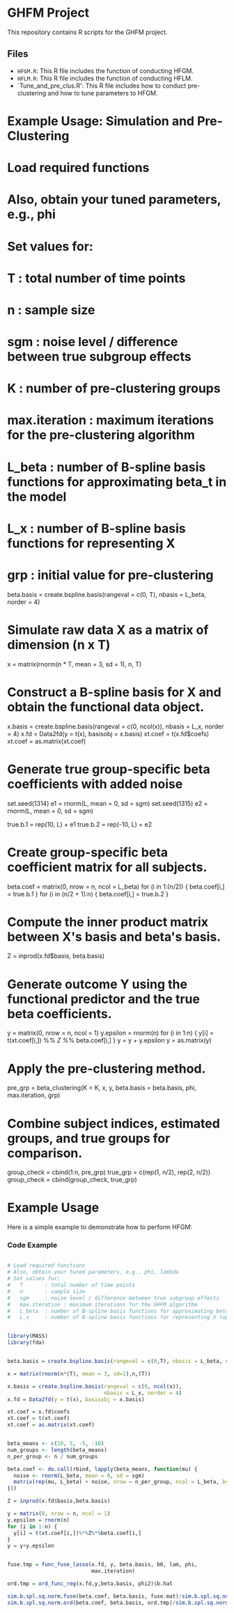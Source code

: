 # GHFM Project

This repository contains R scripts for the GHFM project.

## Files
- `HFGM.R`: This R file includes the function of conducting HFGM.
- `HFLM.R`: This R file includes the function of conducting HFLM.
- `Tune_and_pre_clus.R': This R file includes how to conduct pre-clustering and how to tune parameters to HFGM.


# Example Usage: Simulation and Pre-Clustering 

# Load required functions 
# Also, obtain your tuned parameters, e.g., phi
# Set values for:
#   T       : total number of time points
#   n       : sample size
#   sgm     : noise level / difference between true subgroup effects
#   K       : number of pre-clustering groups
#   max.iteration : maximum iterations for the pre-clustering algorithm
#   L_beta  : number of B-spline basis functions for approximating beta_t in the model
#   L_x     : number of B-spline basis functions for representing X
#   grp      : initial value for pre-clustering

beta.basis = create.bspline.basis(rangeval = c(0, T), 
                                  nbasis = L_beta, norder = 4)

# Simulate raw data X as a matrix of dimension (n x T)
x = matrix(rnorm(n * T, mean = 3, sd = 1), n, T)

# Construct a B-spline basis for X and obtain the functional data object.
x.basis = create.bspline.basis(rangeval = c(0, ncol(x)), 
                               nbasis = L_x, norder = 4)
x.fd = Data2fd(y = t(x), basisobj = x.basis)
xt.coef = t(x.fd$coefs)
xt.coef = as.matrix(xt.coef)

# Generate true group-specific beta coefficients with added noise
set.seed(1314)
e1 = rnorm(L, mean = 0, sd = sgm)
set.seed(1315)
e2 = rnorm(L, mean = 0, sd = sgm)

true.b.1 = rep(10, L) + e1
true.b.2 = rep(-10, L) + e2

# Create group-specific beta coefficient matrix for all subjects.
beta.coef = matrix(0, nrow = n, ncol = L_beta)
for (i in 1:(n/2)) {
  beta.coef[i,] = true.b.1
}
for (i in (n/2 + 1):n) {
  beta.coef[i,] = true.b.2
}

# Compute the inner product matrix between X's basis and beta's basis.
Z = inprod(x.fd$basis, beta.basis)

# Generate outcome Y using the functional predictor and the true beta coefficients.
y = matrix(0, nrow = n, ncol = 1)
y.epsilon = rnorm(n)
for (i in 1:n) {
  y[i] = t(xt.coef[i,]) %*% Z %*% beta.coef[i,]
}
y = y + y.epsilon
y = as.matrix(y)

# Apply the pre-clustering method.
pre_grp = beta_clustering(K = K, x, y, beta.basis = beta.basis, 
                          phi, max.iteration, grp)

# Combine subject indices, estimated groups, and true groups for comparison.
group_check = cbind(1:n, pre_grp)
true_grp = c(rep(1, n/2), rep(2, n/2))
group_check = cbind(group_check, true_grp)





# Example Usage

Here is a simple example to demonstrate how to perform HFGM:

### Code Example
```R

# Load required functions 
# Also, obtain your tuned parameters, e.g., phi, lambda
# Set values for:
#   T       : total number of time points
#   n       : sample size
#   sgm     : noise level / difference between true subgroup effects
#   max.iteration : maximum iterations for the GHFM algorithm
#   L_beta  : number of B-spline basis functions for approximating beta_t in the model
#   L_x     : number of B-spline basis functions for representing X (optional)


library(MASS)
library(fda)


beta.basis = create.bspline.basis(rangeval = c(0,T), nbasis = L_beta, norder = 4)

x = matrix(rnorm(n*(T), mean = 3, sd=1),n,(T))

x.basis = create.bspline.basis(rangeval = c(0, ncol(x)), 
                               nbasis = L_x, norder = 4)
x.fd = Data2fd(y = t(x), basisobj = x.basis)

xt.coef = x.fd$coefs
xt.coef = t(xt.coef)
xt.coef = as.matrix(xt.coef)


beta_means <- c(10, 5, -5, -10)
num_groups <- length(beta_means)
n_per_group <- n / num_groups

beta.coef <- do.call(rbind, lapply(beta_means, function(mu) {
  noise <- rnorm(L_beta, mean = 0, sd = sgm)
  matrix(rep(mu, L_beta) + noise, nrow = n_per_group, ncol = L_beta, byrow = TRUE)
}))

Z = inprod(x.fd$basis,beta.basis)

y = matrix(0, nrow = n, ncol = 1)
y.epsilon = rnorm(n)
for (i in 1:n) {
  y[i] = t(xt.coef[i,])%*%Z%*%beta.coef[i,]
}
y = y+y.epsilon


fuse.tmp = func_fuse_lasso(x.fd, y, beta.basis, b0, lam, phi,
                           max.iteration)

ord.tmp = ord_func_reg(x.fd,y,beta.basis, phi2)$b.hat

sim.b.spl.sq.norm.fuse(beta.coef, beta.basis, fuse.mat)/sim.b.spl.sq.norm.true.beta(beta.coef, beta.basis)
sim.b.spl.sq.norm.ord(beta.coef, beta.basis, ord.tmp)/sim.b.spl.sq.norm.true.beta(beta.coef, beta.basis)





